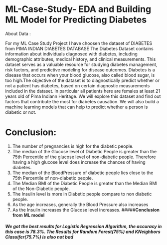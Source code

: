 # ML-Case-Study- EDA and Building ML Model for Predicting Diabetes
About Data :

For my ML Case Study Project I have choosen the dataset of DIABETES from PIMA INDIAN DIABETES DATABASE
The Diabetes Dataset contains information about individuals diagnosed with diabetes, including demographic attributes, medical history, and clinical measurements. This dataset serves as a valuable resource for studying diabetes management, risk factors, and predictive modeling for disease outcomes.
Diabetes is a disease that occurs when your blood glucose, also called blood sugar, is too high.The objective of the dataset is to diagnostically predict whether or not a patient has diabetes, based on certain diagnostic measurements included in the dataset.
In particular all patients here are females at least 21 years old of Pima Indiann Heritage. We will explore this dataset and find out factors that contribute the most for diabetes causation. We will also build a machine learning models that can help to predict whether a person is diabetic or not.
# Conclusion:
1. The number of pregnancies is high for the diabetic people.
2. The median of the Glucose level of Diabetic People is greater than the 75th Percentile of the glucose level of non-diabetic people. Therefore having a high glucose level does increase the chances of having diabetes.
3. The median of the BloodPressure of diabetic people lies close to the 75th Percentile of non-diabetic people.
4. The Median BMI of the Diabetic People is greater than the Median BMI of the Non-Diabetic people.
5. The Insulin level is more in Diabetic people compare to non diabetic people.
6. As the age increases, generally the Blood Pressure also increases
7. As the Insulin increases the Glucose level increases.
#####**Conclusion from ML model**
##### We got the best results for Logistic Regression Algorithm, the accuracy in this case is 78.3%. The Results for Random Forest(75%) and KNeighbors Classifer(75.7%) is also not bad
